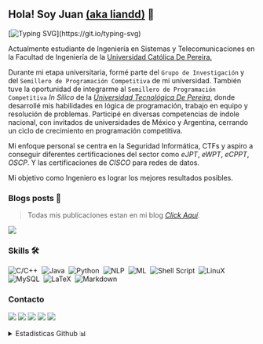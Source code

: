 ## Hola! Soy Juan [(aka liandd)](https://liandd.github.io) 👋 

[![Typing SVG](https://readme-typing-svg.demolab.com?font=Fira+Code&pause=1000&color=e82e2e&width=435&lines=La+fortuna+sonríe.)](https://git.io/typing-svg)

Actualmente estudiante de Ingeniería en Sistemas y Telecomunicaciones en la Facultad de Ingeniería de la [Universidad Católica De Pereira.](https://ucp.edu.co)

Durante mi etapa universitaria, formé parte del `Grupo de Investigación` y del `Semillero de Programación Competitiva` de mi universidad. También tuve la oportunidad de integrarme al `Semillero de Programación Competitiva` *In Silico* de la *[Universidad Tecnológica De Pereira](https://utp.edu.co/)*, donde desarrollé mis habilidades en lógica de programación, trabajo en equipo y resolución de problemas. Participé en diversas competencias de índole nacional, con invitados de universidades de México y Argentina, cerrando un ciclo de crecimiento en programación competitiva.

Mi enfoque personal se centra en la Seguridad Informática, CTFs y aspiro a conseguir diferentes certificaciones del sector como *eJPT*, *eWPT*, *eCPPT*, *OSCP*. Y las certificaciones de *CISCO* para redes de datos.

Mi objetivo como Ingeniero es lograr los mejores resultados posibles.

### Blogs posts 💾
> Todas mis publicaciones estan en mi blog *[Click Aquí](https://liandd.github.io)*. 

![](https://komarev.com/ghpvc/?username=liandd&color=red)

### Skills 🛠
![C/C++](https://img.shields.io/badge/-c++-e82e2e?logo=cplusplus&logoColor=white&style=for-the-badge)&nbsp;
![Java](https://img.shields.io/badge/Java-e82e2e?style=for-the-badge&logo=java&logoColor=white)&nbsp;
![Python](https://img.shields.io/badge/Python-e82e2e?style=for-the-badge&logo=python&logoColor=white)&nbsp;
![NLP](https://img.shields.io/badge/NLP-e82e2e?style=for-the-badge&logo=python&logoColor=white)&nbsp;
![ML](https://img.shields.io/badge/ML-121011?style=for-the-badge&logo=python&logoColor=white)&nbsp;
![Shell Script](https://img.shields.io/badge/Shell_Script-121011?style=for-the-badge&logo=gnu-bash&logoColor=white)&nbsp;
![LinuX](https://img.shields.io/badge/LINUX-00000F?style=for-the-badge&logo=linux&logoColor=white)&nbsp;
![MySQL](https://img.shields.io/badge/MySQL-00000F?style=for-the-badge&logo=mysql&logoColor=white)&nbsp;
![LaTeX](https://img.shields.io/badge/latex-e82e2e.svg?style=for-the-badge&logo=latex&logoColor=white)&nbsp;
![Markdown](https://img.shields.io/badge/markdown-%23000000.svg?style=for-the-badge&logo=markdown&logoColor=white)



### Contacto

<p align = "center">
  
[<img src = "https://img.shields.io/badge/website-%23.svg?&style=for-the-badge&logo=www&logoColor=white%22&color=black" />](https://liandd.github.io)
[<img src = "https://img.shields.io/badge/twitter-%231DA1F2.svg?&style=for-the-badge&logo=twitter&logoColor=white&color=black">](https://x.com/lianndd_) 
[<img src = "https://img.shields.io/badge/linkedin-%2312100E.svg?&style=for-the-badge&logo=linkedin&logoColor=white&color=black" />](https://www.linkedin.com/in/juan-garciaa2/)
[<img src = "https://img.shields.io/badge/youtube-%231DA1F2.svg?&style=for-the-badge&logo=youtube&logoColor=white&color=black">](https://www.youtube.com/@liandd) 
[<img src = "https://img.shields.io/badge/Hack The Box-%23.svg?&style=for-the-badge&logo=www&logoColor=white%22&color=black" />](https://app.hackthebox.com/profile/1098514)
</p>

<details>

  <summary>Estadísticas Github 📊</summary>
  
  | <img src="https://github-readme-streak-stats.herokuapp.com?user=liandd&theme=chartreuse-dark"> | <img src="https://github-readme-stats.vercel.app/api/top-langs/?username=liandd&layout=compact&hide=TSQL&theme=chartreuse-dark"> |
| ------------- | ------------- |
  
  
</details>

<!--**liandd/liandd** is a ✨ _special_ ✨ repository because its `README.md` (this file) appears on your GitHub profile.
